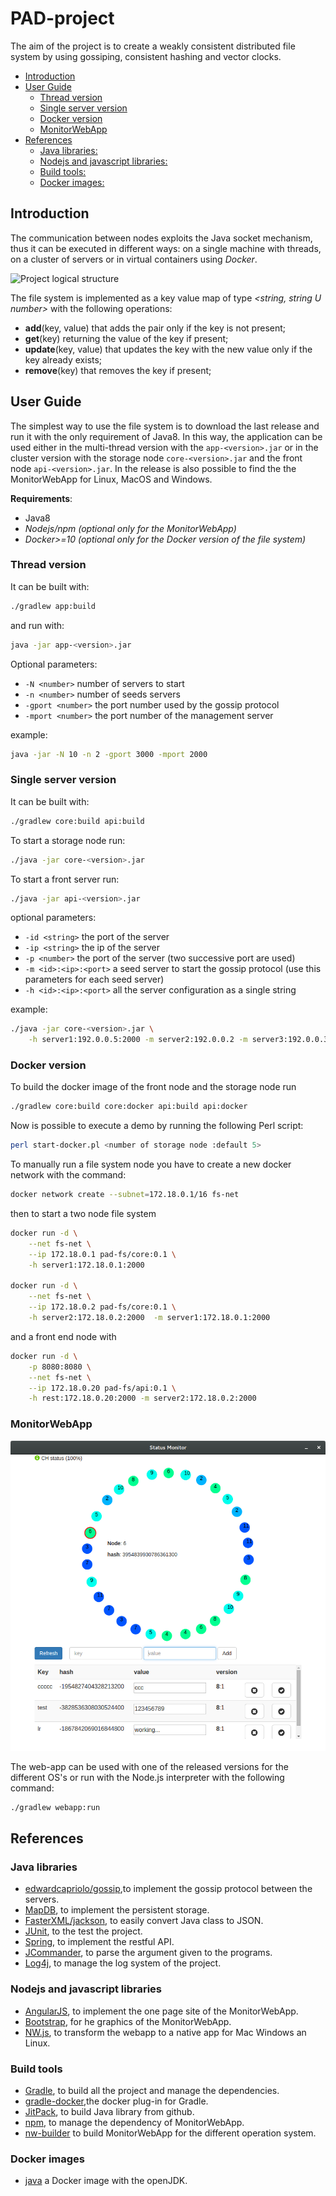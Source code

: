 # PAD-project

The aim of the project is to create a weakly consistent distributed file system by using gossiping, consistent hashing and vector clocks.

<!-- TOC depthFrom:2 depthTo:6 withLinks:1 updateOnSave:1 orderedList:0 -->

- [Introduction](#introduction)
- [User Guide](#user-guide)
	- [Thread version](#thread-version)
	- [Single server version](#single-server-version)
	- [Docker version](#docker-version)
	- [MonitorWebApp](#monitorwebapp)
- [References](#references)
	- [Java libraries:](#java-libraries)
	- [Nodejs and javascript libraries:](#nodejs-and-javascript-libraries)
	- [Build tools:](#build-tools)
	- [Docker images:](#docker-images)

<!-- /TOC -->

## Introduction


The communication between nodes exploits the Java socket mechanism, thus it can be executed in different ways: on a single machine with threads, on a cluster of servers or in virtual containers using *Docker*.

![Project logical structure](./report/img/pad-logic.png)

The file system is implemented as a key value map of type *<string, string U number>* with the following operations:

- **add**(key, value) that adds the pair only if the key is not present;
- **get**(key) returning the value of the key if present;
- **update**(key, value) that updates the key with the new value only if the key already exists;
- **remove**(key) that removes the key if present;


## User Guide
The simplest way to use the file system is to download the last release and run it with the only requirement of Java8. In this way, the application can be used either in the multi-thread version with the `app-<version>.jar` or in the cluster version with the storage node `core-<version>.jar` and the front node `api-<version>.jar`.
In the release is also possible to find the the MonitorWebApp for Linux, MacOS and Windows.


**Requirements**:

- Java8
- *Nodejs/npm (optional only for the MonitorWebApp)*
- *Docker>=10 (optional only for the Docker version of the file system)*


### Thread version
It can be built with:
```bash
./gradlew app:build
```
and run with:
```bash
java -jar app-<version>.jar
```
Optional parameters:

- `-N <number>` number of servers to start
- `-n <number>` number of seeds servers
- `-gport <number>` the port number used by the gossip protocol
- `-mport <number>` the port number of the management server

example:

```bash
java -jar -N 10 -n 2 -gport 3000 -mport 2000
```

### Single server version
It can be built with:
```bash
./gradlew core:build api:build
```

To start a storage node run:
```bash
./java -jar core-<version>.jar
```

To start a front server run:
```bash
./java -jar api-<version>.jar
```

optional parameters:

- `-id <string>` the port of the server
- `-ip <string>` the ip of the server
- `-p <number>` the port of the server (two successive port are used)
- `-m <id>:<ip>:<port>` a seed server to start the gossip protocol (use this parameters for each seed server)
- `-h <id>:<ip>:<port>` all the server configuration as a single string

example:
```bash
./java -jar core-<version>.jar \
    -h server1:192.0.0.5:2000 -m server2:192.0.0.2 -m server3:192.0.0.3
```

### Docker version
To build the docker image of the front node and the storage node run
```bash
./gradlew core:build core:docker api:build api:docker
```

Now is possible to execute a demo by running the following Perl script:
```bash
perl start-docker.pl <number of storage node :default 5>
```

To manually run a file system node you have to create a new docker network with the command:

```bash
docker network create --subnet=172.18.0.1/16 fs-net
```
then to start a two node file system
```bash
docker run -d \
    --net fs-net \
    --ip 172.18.0.1 pad-fs/core:0.1 \
    -h server1:172.18.0.1:2000

docker run -d \
    --net fs-net \
    --ip 172.18.0.2 pad-fs/core:0.1 \
    -h server2:172.18.0.2:2000  -m server1:172.18.0.1:2000
```

and a front end node with
```bash
docker run -d \
    -p 8080:8080 \
    --net fs-net \
    --ip 172.18.0.20 pad-fs/api:0.1 \
    -h rest:172.18.0.20:2000 -m server2:172.18.0.2:2000
```

### MonitorWebApp
![screen-shoot of the MonitorWebApp](./report/img/webapp.png  "Project logical structure")

The web-app can be used with one of the released versions for the different OS's or run with the Node.js interpreter with the following command:

```bash
./gradlew webapp:run
```

## References
### Java libraries

- [edwardcapriolo/gossip](https://github.com/edwardcapriolo/gossip),to implement the gossip protocol between the servers.
- [MapDB](http://www.mapdb.org/), to implement the persistent storage.
- [FasterXML/jackson](https://github.com/FasterXML/jackson), to easily convert Java class to JSON.
- [JUnit](http://junit.org/), to the test the project.
- [Spring](https://spring.io/), to implement the restful API.
- [JCommander](http://jcommander.org/), to parse the argument given to the programs.
- [Log4j](http://logging.apache.org/log4j/2.x/), to manage the log system of the project.


### Nodejs and javascript libraries

- [AngularJS](https://angularjs.org/), to implement the one page site of the MonitorWebApp.
- [Bootstrap](http://getbootstrap.com/), for he graphics of the MonitorWebApp.
- [NW.js](http://nwjs.io/), to transform the webapp to a native app for Mac Windows an Linux.


### Build tools

- [Gradle](https://gradle.org/), to build all the project and manage the dependencies.
- [gradle-docker](https://github.com/Transmode/gradle-docker),the docker plug-in for Gradle.
- [JitPack](https://jitpack.io), to build Java library from github.
- [npm](https://www.npmjs.com/), to manage the dependency of MonitorWebApp.
- [nw-builder](https://github.com/nwjs/nw-builder) to build MonitorWebApp for the different operation system.


### Docker images

- [java](https://hub.docker.com/_/java/) a Docker image with the openJDK.
